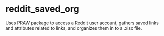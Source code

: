 # reddit_saved_org
Uses PRAW package to access a Reddit user account, gathers saved links and attributes related to links, and organizes them in to a .xlsx file.

